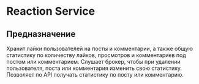 # Reaction Service
## Предназначение
Хранит лайки пользователей на посты и комментарии, а также общую статистику по количеству лайков, просмотров и комментариев под постом или комментарием. Слушает брокер, чтобы при удалении пользователя, поста или комментария изменить свою статистику. Позволяет по API получать статистику по посту или комментарию.
